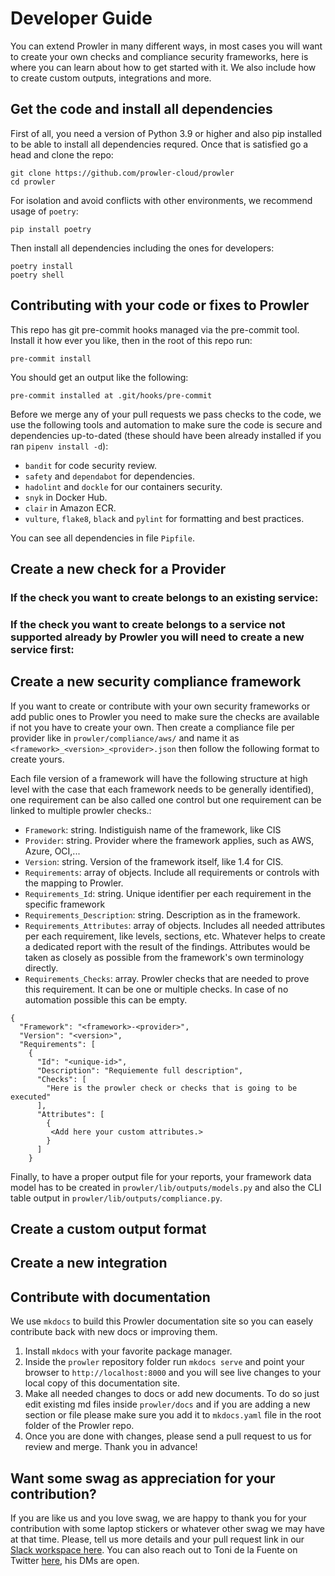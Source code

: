 # Developer Guide

You can extend Prowler in many different ways, in most cases you will want to create your own checks and compliance security frameworks, here is where you can learn about how to get started with it. We also include how to create custom outputs, integrations and more.

## Get the code and install all dependencies

First of all, you need a version of Python 3.9 or higher and also pip installed to be able to install all dependencies requred. Once that is satisfied go a head and clone the repo:

```
git clone https://github.com/prowler-cloud/prowler
cd prowler
```
For isolation and avoid conflicts with other environments, we recommend usage of `poetry`:
```
pip install poetry
```
Then install all dependencies including the ones for developers:
```
poetry install
poetry shell
```

## Contributing with your code or fixes to Prowler

This repo has git pre-commit hooks managed via the pre-commit tool. Install it how ever you like, then in the root of this repo run:
```
pre-commit install
```
You should get an output like the following:
```
pre-commit installed at .git/hooks/pre-commit
```

Before we merge any of your pull requests we pass checks to the code, we use the following tools and automation to make sure the code is secure and dependencies up-to-dated (these should have been already installed if you ran `pipenv install -d`):

- `bandit` for code security review.
- `safety` and `dependabot` for dependencies.
- `hadolint` and `dockle` for our containers security.
- `snyk` in Docker Hub.
- `clair` in Amazon ECR.
- `vulture`, `flake8`, `black` and `pylint` for formatting and best practices.

You can see all dependencies in file `Pipfile`.

## Create a new check for a Provider

### If the check you want to create belongs to an existing service:

### If the check you want to create belongs to a service not supported already by Prowler you will need to create a new service first:

## Create a new security compliance framework

If you want to create or contribute with your own security frameworks or add public ones to Prowler you need to make sure the checks are available if not you have to create your own. Then create a compliance file per provider like in `prowler/compliance/aws/` and name it as `<framework>_<version>_<provider>.json` then follow the following format to create yours.

Each file version of a framework will have the following structure at high level with the case that each framework needs to be generally identified), one requirement can be also called one control but one requirement can be linked to multiple prowler checks.:

- `Framework`: string. Indistiguish name of the framework, like CIS
- `Provider`: string. Provider where the framework applies, such as AWS, Azure, OCI,...
- `Version`: string. Version of the framework itself, like 1.4 for CIS.
- `Requirements`: array of objects. Include all requirements or controls with the mapping to Prowler.
- `Requirements_Id`: string. Unique identifier per each requirement in the specific framework
- `Requirements_Description`: string. Description as in the framework.
- `Requirements_Attributes`: array of objects. Includes all needed attributes per each requirement, like levels, sections, etc. Whatever helps to create a dedicated report with the result of the findings. Attributes would be taken as closely as possible from the framework's own terminology directly.
- `Requirements_Checks`: array. Prowler checks that are needed to prove this requirement. It can be one or multiple checks. In case of no automation possible this can be empty.

```
{
  "Framework": "<framework>-<provider>",
  "Version": "<version>",
  "Requirements": [
    {
      "Id": "<unique-id>",
      "Description": "Requiemente full description",
      "Checks": [
        "Here is the prowler check or checks that is going to be executed"
      ],
      "Attributes": [
        {
         <Add here your custom attributes.>
        }
      ]
    }
```

Finally, to have a proper output file for your reports, your framework data model has to be created in `prowler/lib/outputs/models.py` and also the CLI table output in `prowler/lib/outputs/compliance.py`.


## Create a custom output format

## Create a new integration

## Contribute with documentation

We use `mkdocs` to build this Prowler documentation site so you can easely contribute back with new docs or improving them.

1. Install `mkdocs` with your favorite package manager.
2. Inside the `prowler` repository folder run `mkdocs serve` and point your browser to `http://localhost:8000` and you will see live changes to your local copy of this documentation site.
3. Make all needed changes to docs or add new documents. To do so just edit existing md files inside `prowler/docs` and if you are adding a new section or file please make sure you add it to `mkdocs.yaml` file in the root folder of the Prowler repo.
4. Once you are done with changes, please send a pull request to us for review and merge. Thank you in advance!

## Want some swag as appreciation for your contribution?

If you are like us and you love swag, we are happy to thank you for your contribution with some laptop stickers or whatever other swag we may have at that time. Please, tell us more details and your pull request link in our [Slack workspace here](https://join.slack.com/t/prowler-workspace/shared_invite/zt-1hix76xsl-2uq222JIXrC7Q8It~9ZNog). You can also reach out to Toni de la Fuente on Twitter [here](https://twitter.com/ToniBlyx), his DMs are open.
